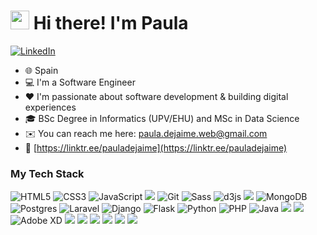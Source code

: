 # <img src="https://emojis.slackmojis.com/emojis/images/1531849430/4246/blob-sunglasses.gif?1531849430" width="30"/> Hi there! I'm Paula

<p> <a href="https://www.linkedin.com/in/paula-de-jaime-157926166/" target="_blank"><img alt="LinkedIn" src="https://img.shields.io/badge/linkedin-%230077B5.svg?&style=for-the-badge&logo=linkedin&logoColor=white" /></a>
</p>

- 🌐 Spain
- 💻 I'm a Software Engineer
- ❤️ I'm passionate about software development & building digital experiences
- 🎓 BSc Degree in Informatics (UPV/EHU) and MSc in Data Science
- ✉️ You can reach me here: paula.dejaime.web@gmail.com
- 🚩 [https://linktr.ee/pauladejaime](https://linktr.ee/pauladejaime)


### My Tech Stack

![HTML5](https://img.shields.io/badge/-HTML5-%23E44D27?style=flat-square&logo=html5&logoColor=ffffff)&nbsp;![CSS3](https://img.shields.io/badge/-CSS3-%231572B6?style=flat-square&logo=css3)&nbsp;![JavaScript](https://img.shields.io/badge/-JavaScript-%23F7DF1C?style=flat-square&logo=javascript&logoColor=000000&labelColor=%23F7DF1C&color=%23FFCE5A)&nbsp;<img src="https://img.shields.io/badge/jquery%20-%230769AD.svg?&style=flat-square&logo=jquery&logoColor=white"/>&nbsp;![Git](https://img.shields.io/badge/-Git-%23F05032?style=flat-square&logo=git&logoColor=%23ffffff)&nbsp;![Sass](https://img.shields.io/badge/-Sass-%23CC6699?style=flat-square&logo=sass&logoColor=ffffff)&nbsp;<img alt="d3js" src="https://img.shields.io/badge/-D3.js-F9A03C?style=flat-square&logo=d3.js&logoColor=white" />&nbsp;<img src="https://img.shields.io/badge/mysql-%235a839c.svg?&style=flat-square&logo=mysql&logoColor=white"/>&nbsp;<img alt="MongoDB" src="https://img.shields.io/badge/-MongoDB-13aa52?style=flat-square&logo=mongodb&logoColor=white" />&nbsp;![Postgres](https://img.shields.io/badge/-PostgreSQL-%23336791?style=flat-square&logo=postgresql&logoColor=ffffff)&nbsp;![Laravel](https://img.shields.io/badge/-Laravel-%23ff2d20?style=flat-square&logo=laravel&logoColor=ffffff)&nbsp;![Django](https://img.shields.io/badge/-Django-%230c4b33?style=flat-square&logo=django&logoColor=ffffff)&nbsp;![Flask](https://img.shields.io/badge/-Flask-%230d7560?style=flat-square&logo=flask&logoColor=ffffff)&nbsp;![Python](https://img.shields.io/badge/-Python-%2328567d?style=flat-square&logo=python&logoColor=ffffff)&nbsp;![PHP](https://img.shields.io/badge/-PHP-%237377ad?style=flat-square&logo=php&logoColor=ffffff)&nbsp;![Java](https://img.shields.io/badge/-Java-%23f29111?style=flat-square&logo=java&logoColor=ffffff)&nbsp;<img src="https://img.shields.io/badge/Android-green.svg?&style=flat-square&logo=android&logoColor=white"/>&nbsp;<img src="https://img.shields.io/badge/R-1174e9.svg?&style=flat-square&logo=R&logoColor=white"/>&nbsp;![Adobe XD](https://img.shields.io/badge/-Adobe%20XD-%23450135?style=flat-square&logo=adobe%20xd&logoColor=ffffff)&nbsp;<img src="https://img.shields.io/badge/Adobe%20Photoshop%20-008ef1.svg?&style=flat-square&logo=Adobe%20Photoshop&logoColor=white"/>&nbsp;<img src="https://img.shields.io/badge/Heroku%20-%23430098.svg?&style=flat-square&logo=heroku&logoColor=white"/>&nbsp;<img src="https://img.shields.io/badge/TensorFlow%20-%23FF6F00.svg?&style=flat-square&logo=TensorFlow&logoColor=white" />&nbsp;<img src="https://img.shields.io/badge/Pandas%20-%23150458.svg?&style=flat-square&logo=Pandas&logoColor=white" />&nbsp;<img src="https://img.shields.io/badge/Jupyter%20-%23F37626.svg?&style=flat-square&logo=Jupyter&logoColor=white" />&nbsp;<img src="https://img.shields.io/badge/latex%20-%23008080.svg?&style=flat-square&logo=latex&logoColor=white"/>

